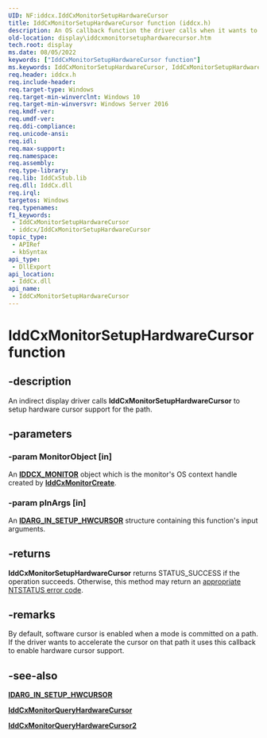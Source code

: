 ```yaml
---
UID: NF:iddcx.IddCxMonitorSetupHardwareCursor
title: IddCxMonitorSetupHardwareCursor function (iddcx.h)
description: An OS callback function the driver calls when it wants to setup hardware cursor support for the path.
old-location: display\iddcxmonitorsetuphardwarecursor.htm
tech.root: display
ms.date: 08/05/2022
keywords: ["IddCxMonitorSetupHardwareCursor function"]
ms.keywords: IddCxMonitorSetupHardwareCursor, IddCxMonitorSetupHardwareCursor method [Display Devices], display.iddcxmonitorsetuphardwarecursor, iddcx/IddCxMonitorSetupHardwareCursor
req.header: iddcx.h
req.include-header: 
req.target-type: Windows
req.target-min-winverclnt: Windows 10
req.target-min-winversvr: Windows Server 2016
req.kmdf-ver: 
req.umdf-ver: 
req.ddi-compliance: 
req.unicode-ansi: 
req.idl: 
req.max-support: 
req.namespace: 
req.assembly: 
req.type-library: 
req.lib: IddCxStub.lib
req.dll: IddCx.dll
req.irql:
targetos: Windows
req.typenames: 
f1_keywords:
 - IddCxMonitorSetupHardwareCursor
 - iddcx/IddCxMonitorSetupHardwareCursor
topic_type:
 - APIRef
 - kbSyntax
api_type:
 - DllExport
api_location:
 - IddCx.dll
api_name:
 - IddCxMonitorSetupHardwareCursor
---
```


# IddCxMonitorSetupHardwareCursor function

## -description

An indirect display driver calls **IddCxMonitorSetupHardwareCursor** to setup hardware cursor support for the path.

## -parameters

### -param MonitorObject [in]

An [**IDDCX_MONITOR**](/windows-hardware/drivers/display/iddcx-objects) object which is the monitor's OS context handle created by [**IddCxMonitorCreate**](nf-iddcx-iddcxmonitorcreate.md).

### -param pInArgs [in]

An [**IDARG_IN_SETUP_HWCURSOR**](ns-iddcx-idarg_in_setup_hwcursor.md) structure containing this function's input arguments.

## -returns

**IddCxMonitorSetupHardwareCursor** returns STATUS_SUCCESS if the operation succeeds. Otherwise, this method may return an [appropriate NTSTATUS error code](/windows-hardware/drivers/kernel/ntstatus-values).

## -remarks

By default, software cursor is enabled when a mode is committed on a path. If the driver wants to accelerate the cursor on that path it uses this callback to enable hardware cursor support.

## -see-also

[**IDARG_IN_SETUP_HWCURSOR**](ns-iddcx-idarg_in_setup_hwcursor.md)

[**IddCxMonitorQueryHardwareCursor**](nf-iddcx-iddcxmonitorqueryhardwarecursor.md)

[**IddCxMonitorQueryHardwareCursor2**](nf-iddcx-iddcxmonitorqueryhardwarecursor2.md)
